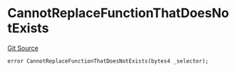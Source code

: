 # CannotReplaceFunctionThatDoesNotExists
[Git Source](https://github.com/thrackle-io/aquifi-rules-v1/blob/00cdc21330585fccf9dc326a2f7aeba02706eb37/src/protocol/economic/ruleProcessor/RuleProcessorDiamondLib.sol)


```solidity
error CannotReplaceFunctionThatDoesNotExists(bytes4 _selector);
```

